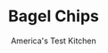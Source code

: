 ---
layout: ../../layouts/MarkdownPostLayout.astro
title: Bagel Chips
author: America's Test Kitchen
pubDate: 2023-03-15
description: "Why buy bagel chips when its this easy to make your own?"
image_url: https://res.cloudinary.com/hksqkdlah/image/upload/ar_1:1,c_fill,dpr_2.0,f_auto,fl_lossy.progressive.strip_profile,g_faces:auto,q_auto:low,w_344/SFS_BagelChips-40_n4ljta
tags: ["Snacks"]
calories: 1000
protein: 3
carbohydrates: 17
fats: 
fiber: 
ingredients: ["2 (4- to 5-inch), bagels","1/4 cup, extra-virgin olive oil, divided","1/4 teaspoon, kosher salt, divided"]
serves: 6
time: "50 minutes"
instructions: ["Adjust oven rack to middle position and heat oven to 350 degrees. Place bagels on cutting board. Using serrated knife, slice bagels vertically, ¼ inch thick (slices will vary in length). Cut any slices that barely hang together in center (from bagel's hole) in half.","Spread slices in single layer on rimmed baking sheet. Brush tops with 2 tablespoons oil and sprinkle with ⅛ teaspoon salt. Flip slices and repeat brushing and sprinkling on second side with remaining 2 tablespoons oil and remaining ⅛ teaspoon salt.","Bake until crisp and light golden brown, 13 to 17 minutes. Let cool on sheet for 5 minutes. Serve. (Chips can be stored in airtight container for up to 3 days.)"]
nutrition: ["35 mg Potassium","32 mg Phosphorus","72 mg Calcium","1 mg Iron","9 mg Magnesium","139 mg Sodium","9 g Fat","1 mg Niacin (B3)","6 g Monounsaturated","1 g Polyunsaturated","1 g Saturated","27 µg Folic acid","7 µg Folate (food)","2 g Sugars","5 µg Vitamin K","11 g Water","17 g Carbs","53 µg Folate equivalent (total)","3 g Protein","3 mg Vitamin E","166 kcal Energy","1000 calories"]
notes: "Any type of savory bagel can be used in this recipe. Look for unsliced bagels, which are often available in the bakery section of the grocery store. This recipe can easily be doubled; to do so, divide the slices between two baking sheets and bake one sheet at a time."
---